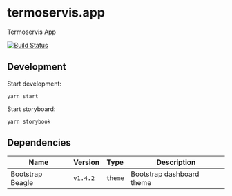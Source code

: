 # termoservis.app

Termoservis App

[![Build Status](https://travis-ci.com/Termoservis/termoservis.app.svg?branch=master)](https://travis-ci.com/Termoservis/termoservis.app)

## Development

Start development:

`yarn start`

Start storyboard:

`yarn storybook`

## Dependencies

| Name             | Version  | Type    | Description               |
| ---------------- | -------- | ------- | ------------------------- |
| Bootstrap Beagle | `v1.4.2` | `theme` | Bootstrap dashboard theme |
